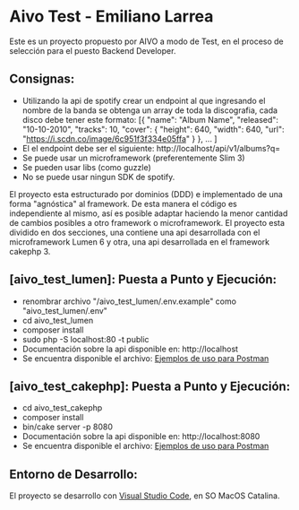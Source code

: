 # Aivo Test - Emiliano Larrea

Este es un proyecto propuesto por AIVO a modo de Test, en el proceso de selección para el puesto Backend Developer. 

## Consignas:

- Utilizando la api de spotify crear un endpoint al que ingresando el nombre de la banda se obtenga un array de toda la discografia, cada disco debe tener este formato:
    [{
        "name": "Album Name",
        "released": "10-10-2010",
         "tracks": 10,
         "cover": {
             "height": 640,
             "width": 640,
             "url": "https://i.scdn.co/image/6c951f3f334e05ffa"
         }
     },
      ...
    ]
- El el endpoint debe ser el siguiente: http://localhost/api/v1/albums?q=<band-name>
- Se puede usar un microframework (preferentemente Slim 3) 
- Se pueden usar libs (como guzzle) 
- No se puede usar ningun SDK de spotify.

El proyecto esta estructurado por dominios (DDD) e implementado de una forma "agnóstica" al framework. De esta manera el código es independiente al mismo, así es posible adaptar haciendo la menor cantidad de cambios posibles a otro framework o microframework.
El proyecto esta dividido en dos secciones, una contiene una api desarrollada con el microframework Lumen 6 y otra, una api desarrollada en el framework cakephp 3. 


## [aivo_test_lumen]: Puesta a Punto y Ejecución: 

- renombrar archivo "/aivo_test_lumen/.env.example" como "aivo_test_lumen/.env"
- cd aivo_test_lumen
- composer install
- sudo php -S localhost:80 -t public
- Documentación sobre la api disponible en: http://localhost
- Se encuentra disponible el archivo: [Ejemplos de uso para Postman](AIVO_TEST_LUMEN.postman_collection.json)


## [aivo_test_cakephp]: Puesta a Punto y Ejecución: 

- cd aivo_test_cakephp
- composer install
- bin/cake server -p 8080
- Documentación sobre la api disponible en: http://localhost:8080
- Se encuentra disponible el archivo: [Ejemplos de uso para Postman](AIVO_TEST_CAKEPHP.postman_collection.json)


## Entorno de Desarrollo:

El proyecto se desarrollo con [Visual Studio Code](https://code.visualstudio.com/download), en SO MacOS Catalina.
